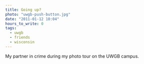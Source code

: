 ```yaml
---
title: Going up?
photo: "uwgb-push-button.jpg"
date: "2011-01-12 10:04"
hours_to_write: 0
tags:
  - uwgb
  - friends
  - wisconsin
---
```


My partner in crime during my photo tour on the UWGB campus.

